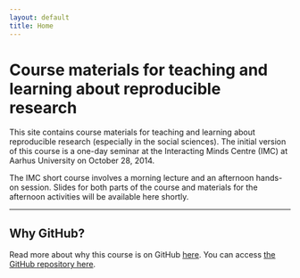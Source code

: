 ```yaml
---
layout: default
title: Home
---
```


# Course materials for teaching and learning about reproducible research #

This site contains course materials for teaching and learning about reproducible research (especially in the social sciences). The initial version of this course is a one-day seminar at the Interacting Minds Centre (IMC) at Aarhus University on October 28, 2014.

The IMC short course involves a morning lecture and an afternoon hands-on session. Slides for both parts of the course and materials for the afternoon activities will be available here shortly.

---
## Why GitHub? ##

Read more about why this course is on GitHub [here](fork.html). You can access [the GitHub repository here](https://github.com/leeper/rrcourse).

